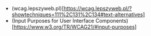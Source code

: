 - (wcag.lepszyweb.pl)[https://wcag.lepszyweb.pl/?showtechniques=111%2C131%2C134#text-alternatives]
- (Input Purposes for User Interface Components)[https://www.w3.org/TR/WCAG21/#input-purposes]
